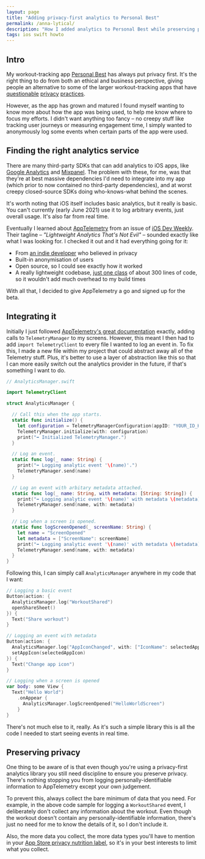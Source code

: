 ```yaml
---
layout: page
title: "Adding privacy-first analytics to Personal Best"
permalink: /anna-lytical/
description: "How I added analytics to Personal Best while preserving privacy."
tags: ios swift howto
---
```


## Intro

My workout-tracking app [Personal Best](/personal-best) has always put privacy first. It's the right thing to do from both an ethical and business perspective, giving people an alternative to some of the larger workout-tracking apps that have [questionable](https://www.cosmopolitan.com/uk/reports/a33560067/strava-privacy-settings/) [privacy](https://arstechnica.com/tech-policy/2016/05/runkeeper-fitnesskeeper-breaches-data-protection-law-norway/) [practices](https://protonvpn.com/blog/fitness-apps-are-good-for-your-health-but-often-bad-for-your-privacy/).

However, as the app has grown and matured I found myself wanting to know more about how the app was being used, to help me know where to focus my efforts. I didn't want anything too fancy – no creepy stuff like tracking user journeys or measuring engagement time, I simply wanted to anonymously log some events when certain parts of the app were used.

## Finding the right analytics service

There are many third-party SDKs that can add analytics to iOS apps, like [Google Analytics](https://developers.google.com/analytics/devguides/collection/ios/v3) and [Mixpanel](https://mixpanel.com). The problem with these, for me, was that they're at best massive dependencies I'd need to integrate into my app (which prior to now contained no third-party dependencies), and at worst creepy closed-source SDKs doing who-knows-what behind the scenes.

It's worth noting that iOS itself includes basic analytics, but it really is basic. You can't currently (early June 2021) use it to log arbitrary events, just overall usage. It's also far from real time. 

Eventually I learned about [AppTelemetry](https://apptelemetry.io) from an issue of [iOS Dev Weekly](https://iosdevweekly.com/issues/506). Their tagline – _"Lightweight Analytics That's Not Evil"_ – sounded exactly like what I was looking for. I checked it out and it had everything going for it:

* From [an indie developer](https://twitter.com/breakthesystem) who believed in privacy
* Built-in anonymisation of users
* Open source, so I could see exactly how it worked
* A really lightweight codebase, [just one class](https://github.com/AppTelemetry/SwiftClient/blob/main/Sources/TelemetryClient/TelemetryClient.swift) of about 300 lines of code, so it wouldn't add much overhead to my build times

With all that, I decided to give AppTelemetry a go and signed up for the beta.

## Integrating it

Initially I just followed [AppTelemetry's great documentation](https://apptelemetry.io/pages/sending-signals.html) exactly, adding calls to `TelemetryManager` to my screens. However, this meant I then had to add `import TelemetryClient` to every file I wanted to log an event in. To fix this, I made a new file within my project that could abstract away all of the Telemetry stuff. Plus, it's better to use a layer of abstraction like this so that I can more easily switch out the analytics provider in the future, if that's something I want to do.

```swift
// AnalyticsManager.swift

import TelemetryClient

struct AnalyticsManager {

  // Call this when the app starts.
  static func initialize() {
    let configuration = TelemetryManagerConfiguration(appID: "YOUR_ID_HERE")
    TelemetryManager.initialize(with: configuration)
    print("➡️ Initialized TelemetryManager.")
  }

  // Log an event.
  static func log(_ name: String) {
    print("➡️ Logging analytic event '\(name)'.")
    TelemetryManager.send(name)
  }

  // Log an event with arbitary metadata attached.
  static func log(_ name: String, with metadata: [String: String]) {
    print("➡️ Logging analytic event '\(name)' with metadata \(metadata).")
    TelemetryManager.send(name, with: metadata)
  }

  // Log when a screen is opened.
  static func logScreenOpened(_ screenName: String) {
    let name = "ScreenOpened"
    let metadata = ["ScreenName": screenName]
    print("➡️ Logging analytic event '\(name)' with metadata \(metadata).")
    TelemetryManager.send(name, with: metadata)
  }
}
```

Following this, I can simply call `AnalyticsManager` anywhere in my code that I want:

```swift
// Logging a basic event
Button(action: {
  AnalyticsManager.log("WorkoutShared")
  openShareSheet()
}) {
  Text("Share workout")
}

// Logging an event with metadata
Button(action: {
  AnalyticsManager.log("AppIconChanged", with: ["IconName": selectedAppIcon])
  setAppIcon(selectedAppIcon)
}) {
  Text("Change app icon")
}

// Logging when a screen is opened
var body: some View {
  Text("Hello World")
    .onAppear {
      AnalyticsManager.logScreenOpened("HelloWorldScreen")
    }
}
```

There's not much else to it, really. As it's such a simple library this is all the code I needed to start seeing events in real time.

## Preserving privacy

One thing to be aware of is that even though you're using a privacy-first analytics library you still need discipline to ensure you preserve privacy. There's nothing stopping you from logging personally-identifiable information to AppTelemetry except your own judgement. 

To prevent this, always collect the bare minimum of data that you need. For example, in the above code sample for logging a `WorkoutShared` event, I deliberately don't collect any information about the workout. Even though the workout doesn't contain any personally-identifiable information, there's just no need for me to know the details of it, so I don't include it.

Also, the more data you collect, the more data types you'll have to mention in your [App Store privacy nutrition label](https://www.apple.com/privacy/labels/), so it's in your best interests to limit what you collect.